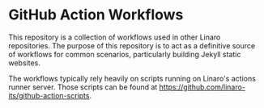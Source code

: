 # GitHub Action Workflows

This repository is a collection of workflows used in other Linaro repositories. The purpose of this repository is to act as a definitive source of workflows for common scenarios, particularly building Jekyll static websites.

The workflows typically rely heavily on scripts running on Linaro's actions runner server. Those scripts can be found at <https://github.com/linaro-its/github-action-scripts>.
